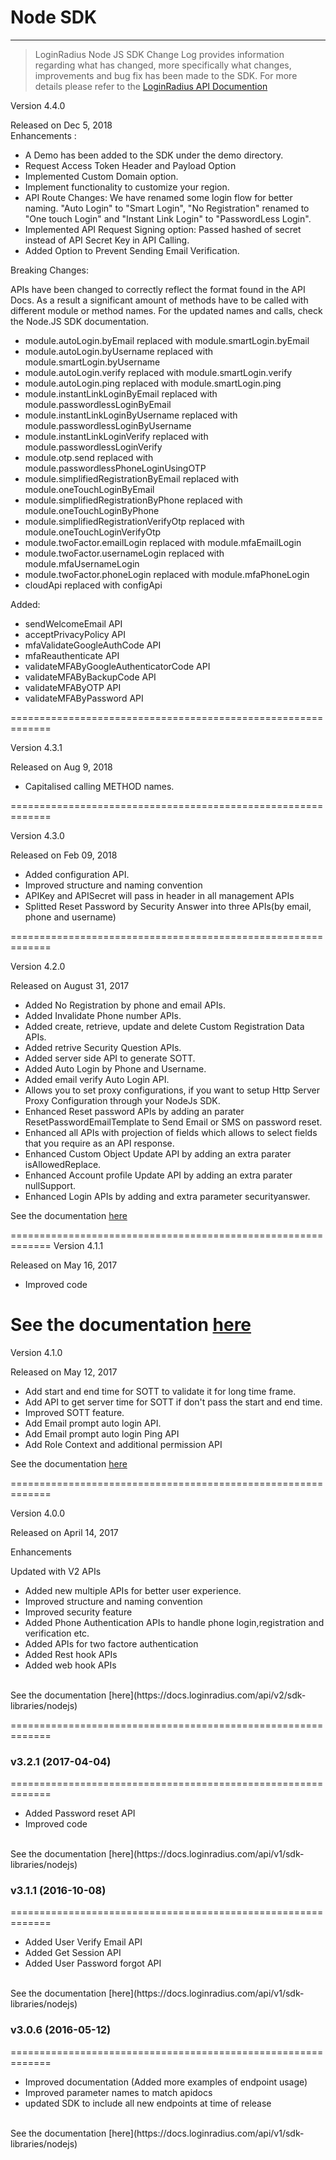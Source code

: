 # Node SDK
-----

>LoginRadius Node JS SDK Change Log provides information regarding what has changed, more specifically what changes, improvements and bug fix has been made to the SDK. For more details please refer to the [LoginRadius API Documention](https://docs.loginradius.com/api/v2/deployment/sdk-libraries/node-js-library)

Version 4.4.0

Released on Dec 5, 2018
<br>
Enhancements :
- A Demo has been added to the SDK under the demo directory.
- Request Access Token Header and Payload Option
- Implemented Custom Domain option.
- Implement functionality to customize your region.
- API Route Changes: We have renamed some login flow for better naming. "Auto Login" to "Smart Login", "No Registration" renamed to "One touch Login" and "Instant Link Login" to "PasswordLess Login".
- Implemented API Request Signing option: Passed hashed of secret instead of API Secret Key in API Calling.
- Added Option to Prevent Sending Email Verification.

Breaking Changes:
<br>

  APIs have been changed to correctly reflect the format found in the API Docs. As a result a significant amount of methods have to be called with different module or method names. For the updated names and calls, check the Node.JS SDK documentation.
- module.autoLogin.byEmail replaced with module.smartLogin.byEmail
- module.autoLogin.byUsername replaced with module.smartLogin.byUsername
- module.autoLogin.verify replaced with module.smartLogin.verify
- module.autoLogin.ping replaced with module.smartLogin.ping
- module.instantLinkLoginByEmail replaced with module.passwordlessLoginByEmail
- module.instantLinkLoginByUsername  replaced with module.passwordlessLoginByUsername
- module.instantLinkLoginVerify  replaced with module.passwordlessLoginVerify
- module.otp.send replaced with module.passwordlessPhoneLoginUsingOTP
- module.simplifiedRegistrationByEmail replaced with module.oneTouchLoginByEmail
- module.simplifiedRegistrationByPhone  replaced with module.oneTouchLoginByPhone
- module.simplifiedRegistrationVerifyOtp  replaced with module.oneTouchLoginVerifyOtp
- module.twoFactor.emailLogin  replaced with module.mfaEmailLogin
- module.twoFactor.usernameLogin  replaced with module.mfaUsernameLogin
- module.twoFactor.phoneLogin replaced with module.mfaPhoneLogin
- cloudApi replaced with configApi

Added:
- sendWelcomeEmail API
- acceptPrivacyPolicy API
- mfaValidateGoogleAuthCode API
- mfaReauthenticate API
- validateMFAByGoogleAuthenticatorCode API
- validateMFAByBackupCode API
- validateMFAByOTP API
- validateMFAByPassword API

=============================================================

Version 4.3.1

Released on Aug 9, 2018
<br>
- Capitalised calling METHOD names.

=============================================================

Version 4.3.0

Released on Feb 09, 2018
<br>
- Added configuration API.
- Improved structure and naming convention
- APIKey and APISecret will pass in header in all management APIs
- Splitted Reset Password by Security Answer into three APIs(by email, phone and username)

=============================================================

Version 4.2.0

Released on August 31, 2017
<br>
- Added No Registration by phone and email APIs.
- Added Invalidate Phone number APIs.
- Added create, retrieve, update and delete Custom Registration Data APIs.
- Added retrive Security Question APIs.
- Added server side API to generate SOTT.
- Added Auto Login by Phone and Username.
- Added email verify Auto Login API.
- Allows you to set proxy configurations, if you want to setup Http Server Proxy Configuration through your NodeJs SDK.
- Enhanced Reset password APIs by adding an parater ResetPasswordEmailTemplate to Send Email or SMS on password reset.
- Enhanced all APIs with projection of fields which allows to select fields that you require as an API response.
- Enhanced Custom Object Update API by adding an extra parater isAllowedReplace.
- Enhanced Account profile Update API by adding an extra parater nullSupport.
- Enhanced Login APIs by adding and extra parameter securityanswer.

See the documentation [here](https://docs.loginradius.com/api/v2/sdk-libraries/nodejs)

=============================================================
Version 4.1.1

Released on May 16, 2017
<br>
- Improved code

See the documentation [here](https://docs.loginradius.com/api/v2/sdk-libraries/nodejs)
=============================================================
Version 4.1.0

Released on May 12, 2017
<br>
- Add start and end time for SOTT to validate it for long time frame.
- Add API to get server time for SOTT if don't pass the start and end time.
- Improved SOTT feature.
- Add Email prompt auto login API.
- Add Email prompt auto login Ping API
- Add Role Context and additional permission API

See the documentation [here](https://docs.loginradius.com/api/v2/sdk-libraries/nodejs)

=============================================================

Version 4.0.0

Released on April 14, 2017

Enhancements

Updated with V2 APIs
- Added new multiple APIs for better user experience.
- Improved structure and naming convention
- Improved security feature
- Added Phone Authentication APIs to handle phone login,registration and verification etc.
- Added APIs for two factore authentication
- Added Rest hook APIs
- Added web hook APIs
<br>
See the documentation [here](https://docs.loginradius.com/api/v2/sdk-libraries/nodejs)

=============================================================

### v3.2.1 (2017-04-04)
=============================================================
- Added Password reset API
- Improved code
<br>
See the documentation [here](https://docs.loginradius.com/api/v1/sdk-libraries/nodejs)


### v3.1.1 (2016-10-08)
=============================================================
- Added User Verify Email API
- Added Get Session API
- Added User Password forgot API
<br>
See the documentation [here](https://docs.loginradius.com/api/v1/sdk-libraries/nodejs)


### v3.0.6 (2016-05-12)
=============================================================
- Improved documentation (Added more examples of endpoint usage)
- Improved parameter names to match apidocs
- updated SDK to include all new endpoints at time of release
<br>
See the documentation [here](https://docs.loginradius.com/api/v1/sdk-libraries/nodejs)
